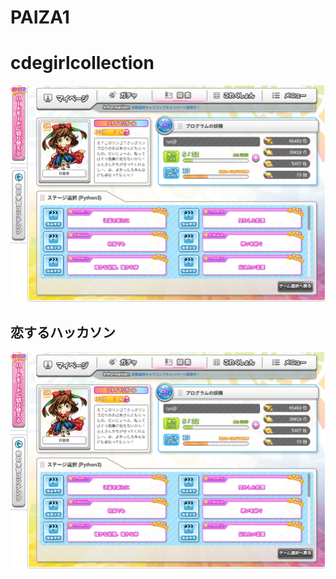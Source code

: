 # PAIZA1

# cdegirlcollection

![codegirlcollection](./images/test.png)

## 恋するハッカソン
![shorthair.py](./images/test.png)
